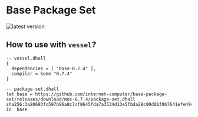 # Base Package Set

![latest version](https://img.shields.io/badge/moc-0.7.4-blue)

## How to use with `vessel`?

```dhall
-- vessel.dhall
{
  dependencies = [ "base-0.7.4" ],
  compiler = Some "0.7.4"
}
```

```dhall
-- package-set.dhall
let base = https://github.com/internet-computer/base-package-set/releases/download/moc-0.7.4/package-set.dhall sha256:3a20693fc597b96a8c7cf8645fda7a3534d13e5fbda28c00d01f0b7641efe494
in  base
```
